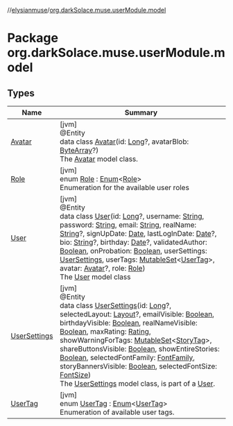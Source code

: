 //[elysianmuse](../../index.md)/[org.darkSolace.muse.userModule.model](index.md)

# Package org.darkSolace.muse.userModule.model

## Types

| Name | Summary |
|---|---|
| [Avatar](-avatar/index.md) | [jvm]<br>@Entity<br>data class [Avatar](-avatar/index.md)(id: [Long](https://kotlinlang.org/api/latest/jvm/stdlib/kotlin/-long/index.html)?, avatarBlob: [ByteArray](https://kotlinlang.org/api/latest/jvm/stdlib/kotlin/-byte-array/index.html)?)<br>The [Avatar](-avatar/index.md) model class. |
| [Role](-role/index.md) | [jvm]<br>enum [Role](-role/index.md) : [Enum](https://kotlinlang.org/api/latest/jvm/stdlib/kotlin/-enum/index.html)&lt;[Role](-role/index.md)&gt; <br>Enumeration for the available user roles |
| [User](-user/index.md) | [jvm]<br>@Entity<br>data class [User](-user/index.md)(id: [Long](https://kotlinlang.org/api/latest/jvm/stdlib/kotlin/-long/index.html)?, username: [String](https://kotlinlang.org/api/latest/jvm/stdlib/kotlin/-string/index.html), password: [String](https://kotlinlang.org/api/latest/jvm/stdlib/kotlin/-string/index.html), email: [String](https://kotlinlang.org/api/latest/jvm/stdlib/kotlin/-string/index.html), realName: [String](https://kotlinlang.org/api/latest/jvm/stdlib/kotlin/-string/index.html)?, signUpDate: [Date](https://docs.oracle.com/javase/8/docs/api/java/util/Date.html), lastLogInDate: [Date](https://docs.oracle.com/javase/8/docs/api/java/util/Date.html)?, bio: [String](https://kotlinlang.org/api/latest/jvm/stdlib/kotlin/-string/index.html)?, birthday: [Date](https://docs.oracle.com/javase/8/docs/api/java/util/Date.html)?, validatedAuthor: [Boolean](https://kotlinlang.org/api/latest/jvm/stdlib/kotlin/-boolean/index.html), onProbation: [Boolean](https://kotlinlang.org/api/latest/jvm/stdlib/kotlin/-boolean/index.html), userSettings: [UserSettings](-user-settings/index.md), userTags: [MutableSet](https://kotlinlang.org/api/latest/jvm/stdlib/kotlin.collections/-mutable-set/index.html)&lt;[UserTag](-user-tag/index.md)&gt;, avatar: [Avatar](-avatar/index.md)?, role: [Role](-role/index.md))<br>The [User](-user/index.md) model class |
| [UserSettings](-user-settings/index.md) | [jvm]<br>@Entity<br>data class [UserSettings](-user-settings/index.md)(id: [Long](https://kotlinlang.org/api/latest/jvm/stdlib/kotlin/-long/index.html)?, selectedLayout: [Layout](../org.darkSolace.muse.layoutModule.model/-layout/index.md)?, emailVisible: [Boolean](https://kotlinlang.org/api/latest/jvm/stdlib/kotlin/-boolean/index.html), birthdayVisible: [Boolean](https://kotlinlang.org/api/latest/jvm/stdlib/kotlin/-boolean/index.html), realNameVisible: [Boolean](https://kotlinlang.org/api/latest/jvm/stdlib/kotlin/-boolean/index.html), maxRating: [Rating](../org.darkSolace.muse.storyModule.model/-rating/index.md), showWarningForTags: [MutableSet](https://kotlinlang.org/api/latest/jvm/stdlib/kotlin.collections/-mutable-set/index.html)&lt;[StoryTag](../org.darkSolace.muse.storyModule.model/-story-tag/index.md)&gt;, shareButtonsVisible: [Boolean](https://kotlinlang.org/api/latest/jvm/stdlib/kotlin/-boolean/index.html), showEntireStories: [Boolean](https://kotlinlang.org/api/latest/jvm/stdlib/kotlin/-boolean/index.html), selectedFontFamily: [FontFamily](../org.darkSolace.muse.layoutModule.model/-font-family/index.md), storyBannersVisible: [Boolean](https://kotlinlang.org/api/latest/jvm/stdlib/kotlin/-boolean/index.html), selectedFontSize: [FontSize](../org.darkSolace.muse.layoutModule.model/-font-size/index.md))<br>The [UserSettings](-user-settings/index.md) model class, is part of a [User](-user/index.md). |
| [UserTag](-user-tag/index.md) | [jvm]<br>enum [UserTag](-user-tag/index.md) : [Enum](https://kotlinlang.org/api/latest/jvm/stdlib/kotlin/-enum/index.html)&lt;[UserTag](-user-tag/index.md)&gt; <br>Enumeration of available user tags. |
